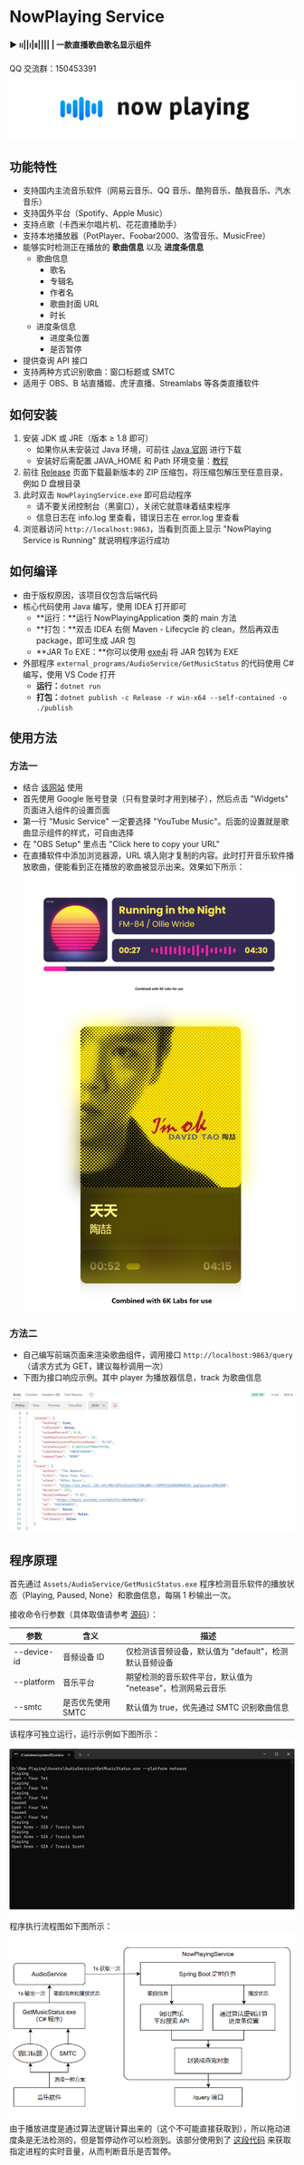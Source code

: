 # NowPlaying Service

**▶︎ ၊၊||၊|။|||| |   一款直播歌曲歌名显示组件**

QQ 交流群：150453391

![](/images/now_playing_release_banner.png)



## 功能特性

- 支持国内主流音乐软件（网易云音乐、QQ 音乐、酷狗音乐、酷我音乐、汽水音乐）
- 支持国外平台（Spotify、Apple Music）
- 支持点歌（卡西米尔唱片机、花花直播助手）
- 支持本地播放器（PotPlayer、Foobar2000、洛雪音乐、MusicFree）
- 能够实时检测正在播放的 **歌曲信息** 以及 **进度条信息**
  - 歌曲信息
    - 歌名
    - 专辑名
    - 作者名
    - 歌曲封面 URL
    - 时长
  - 进度条信息
    - 进度条位置
    - 是否暂停
- 提供查询 API 接口
- 支持两种方式识别歌曲：窗口标题或 SMTC
- 适用于 OBS、B 站直播姬、虎牙直播、Streamlabs 等各类直播软件



## 如何安装

1. 安装 JDK 或 JRE（版本 ≥ 1.8 即可）
   - 如果你从未安装过 Java 环境，可前往 [Java 官网](https://www.java.com/zh-CN/) 进行下载
   - 安装好后需配置 JAVA_HOME 和 Path 环境变量：[教程](https://www.bilibili.com/video/BV1uJ411k7wy?p=9)
2. 前往 [Release](https://github.com/Widdit/now-playing-service/releases) 页面下载最新版本的 ZIP 压缩包，将压缩包解压至任意目录，例如 D 盘根目录
3. 此时双击 `NowPlayingService.exe` 即可启动程序
   - 请不要关闭控制台（黑窗口），关闭它就意味着结束程序
   - 信息日志在 info.log 里查看，错误日志在 error.log 里查看
4. 浏览器访问 `http://localhost:9863`，当看到页面上显示 "NowPlaying Service is Running" 就说明程序运行成功



## 如何编译

- 由于版权原因，该项目仅包含后端代码
- 核心代码使用 Java 编写，使用 IDEA 打开即可
  - **运行：**运行 NowPlayingApplication 类的 main 方法
  - **打包：**双击 IDEA 右侧 Maven - Lifecycle 的 clean，然后再双击 package，即可生成 JAR 包
  - **JAR To EXE：**你可以使用 [exe4j](https://www.ej-technologies.com/exe4j/download) 将 JAR 包转为 EXE
- 外部程序 `external_programs/AudioService/GetMusicStatus` 的代码使用 C# 编写，使用 VS Code 打开
  - **运行：**`dotnet run`
  - **打包：**`dotnet publish -c Release -r win-x64 --self-contained -o ./publish`



## 使用方法

### 方法一

- 结合 [该网站](https://6klabs.com/amuse) 使用
- 首先使用 Google 账号登录（只有登录时才用到梯子），然后点击 "Widgets" 页面进入组件的设置页面
- 第一行 "Music Service" 一定要选择 "YouTube Music"。后面的设置就是歌曲显示组件的样式，可自由选择
- 在 "OBS Setup" 里点击 "Click here to copy your URL"
- 在直播软件中添加浏览器源，URL 填入刚才复制的内容。此时打开音乐软件播放歌曲，便能看到正在播放的歌曲被显示出来。效果如下所示：
![](/images/sample_1.png)
![](/images/sample_2.png)

### 方法二

- 自己编写前端页面来渲染歌曲组件，调用接口 `http://localhost:9863/query`（请求方式为 GET，建议每秒调用一次）
- 下图为接口响应示例。其中 player 为播放器信息，track 为歌曲信息

![](/images/query_response.png)



## 程序原理

首先通过 `Assets/AudioService/GetMusicStatus.exe` 程序检测音乐软件的播放状态（Playing, Paused, None）和歌曲信息，每隔 1 秒输出一次。

接收命令行参数（具体取值请参考 [源码](https://github.com/Widdit/now-playing-service/blob/master/external_programs/AudioService/GetMusicStatus/Program.cs)）：

| 参数        | 含义 | 描述                                                         |
| ----------- | ---- | ------------------------------------------------------------ |
| --device-id | 音频设备 ID | 仅检测该音频设备，默认值为 "default"，检测默认音频设备       |
| --platform  | 音乐平台 | 期望检测的音乐软件平台，默认值为 "netease"，检测网易云音乐 |
| --smtc      | 是否优先使用 SMTC | 默认值为 true，优先通过 SMTC 识别歌曲信息 |

该程序可独立运行，运行示例如下图所示：
![](/images/getMusicStatus_output.png)
程序执行流程图如下图所示：
![](/images/flow_chart.png)
由于播放进度是通过算法逻辑计算出来的（这个不可能直接获取到），所以拖动进度条是无法检测的，但是暂停动作可以检测到。该部分使用到了 [这段代码](https://stackoverflow.com/questions/23182880/check-if-an-application-emits-sound) 来获取指定进程的实时音量，从而判断音乐是否暂停。